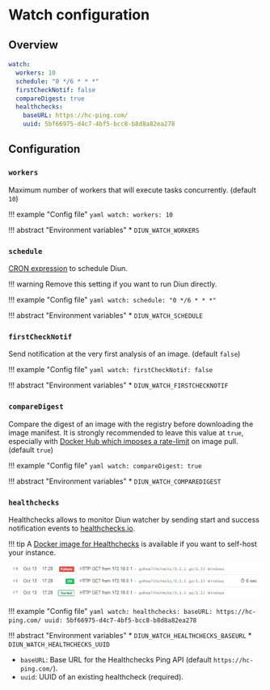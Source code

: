 # Watch configuration

## Overview

```yaml
watch:
  workers: 10
  schedule: "0 */6 * * *"
  firstCheckNotif: false
  compareDigest: true
  healthchecks:
    baseURL: https://hc-ping.com/
    uuid: 5bf66975-d4c7-4bf5-bcc8-b8d8a82ea278
```

## Configuration

### `workers`

Maximum number of workers that will execute tasks concurrently. (default `10`)

!!! example "Config file"
    ```yaml
    watch:
      workers: 10
    ```

!!! abstract "Environment variables"
    * `DIUN_WATCH_WORKERS`

### `schedule`

[CRON expression](https://godoc.org/github.com/robfig/cron#hdr-CRON_Expression_Format) to schedule Diun.

!!! warning
    Remove this setting if you want to run Diun directly.

!!! example "Config file"
    ```yaml
    watch:
      schedule: "0 */6 * * *"
    ```

!!! abstract "Environment variables"
    * `DIUN_WATCH_SCHEDULE`

### `firstCheckNotif`

Send notification at the very first analysis of an image. (default `false`)

!!! example "Config file"
    ```yaml
    watch:
      firstCheckNotif: false
    ```

!!! abstract "Environment variables"
    * `DIUN_WATCH_FIRSTCHECKNOTIF`

### `compareDigest`

Compare the digest of an image with the registry before downloading the image manifest. It is strongly
recommended to leave this value at `true`, especially with [Docker Hub which imposes a rate-limit](../faq.md#docker-hub-rate-limits)
on image pull. (default `true`)

!!! example "Config file"
    ```yaml
    watch:
      compareDigest: true
    ```

!!! abstract "Environment variables"
    * `DIUN_WATCH_COMPAREDIGEST`

### `healthchecks`

Healthchecks allows to monitor Diun watcher by sending start and success notification
events to [healthchecks.io](https://healthchecks.io/).

!!! tip
    A [Docker image for Healthchecks](https://github.com/crazy-max/docker-healthchecks) is available if you want
    to self-host your instance.

![](../assets/watch/healthchecks.png)

!!! example "Config file"
    ```yaml
    watch:
      healthchecks:
        baseURL: https://hc-ping.com/
        uuid: 5bf66975-d4c7-4bf5-bcc8-b8d8a82ea278
    ```

!!! abstract "Environment variables"
    * `DIUN_WATCH_HEALTHCHECKS_BASEURL`
    * `DIUN_WATCH_HEALTHCHECKS_UUID`

* `baseURL`: Base URL for the Healthchecks Ping API (default `https://hc-ping.com/`).
* `uuid`: UUID of an existing healthcheck (required).
